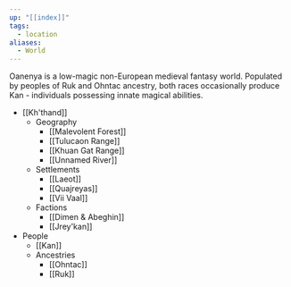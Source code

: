 ```yaml
---
up: "[[index]]"
tags:
  - location
aliases:
  - World
---
```

Oanenya is a low-magic non-European medieval fantasy world. Populated by peoples of Ruk and Ohntac ancestry, both races occasionally produce Kan - individuals possessing innate magical abilities. 

- [[Kh'thand]] 
	- Geography
		- [[Malevolent Forest]] 
		- [[Tulucaon Range]] 
		- [[Khuan Gat Range]] 
		- [[Unnamed River]] 
	- Settlements
		- [[Laeot]] 
		- [[Quajreyas]] 
		- [[Vii Vaal]] 
	- Factions
		- [[Dimen & Abeghin]] 
		- [[Jrey'kan]] 
- People
	- [[Kan]] 
	- Ancestries
		- [[Ohntac]] 
		- [[Ruk]] 
